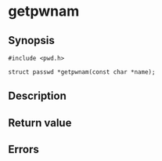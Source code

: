 # getpwnam

## Synopsis

`#include <pwd.h>`

`struct passwd *getpwnam(const char *name);`

## Description

## Return value

## Errors
